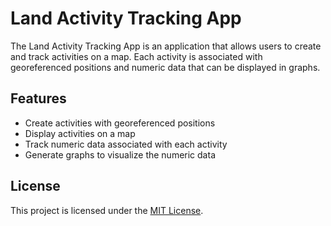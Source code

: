 # Land Activity Tracking App

The Land Activity Tracking App is an application that allows users to create and track activities on a map. Each activity is associated with georeferenced positions and numeric data that can be displayed in graphs.

## Features

- Create activities with georeferenced positions
- Display activities on a map
- Track numeric data associated with each activity
- Generate graphs to visualize the numeric data

## License

This project is licensed under the [MIT License](LICENSE).